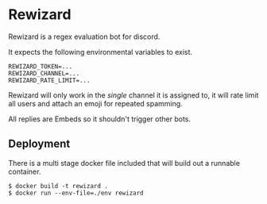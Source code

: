 # Rewizard

Rewizard is a regex evaluation bot for discord.

It expects the following environmental variables to exist.

```
REWIZARD_TOKEN=...
REWIZARD_CHANNEL=...
REWIZARD_RATE_LIMIT=...
```

Rewizard will only work in the *single* channel it is assigned to,
it will rate limit all users and attach an emoji for repeated spamming.

All replies are Embeds so it shouldn't trigger other bots.


## Deployment

There is a multi stage docker file included that will build out a runnable container.

```
$ docker build -t rewizard .
$ docker run --env-file=./env rewizard
```

